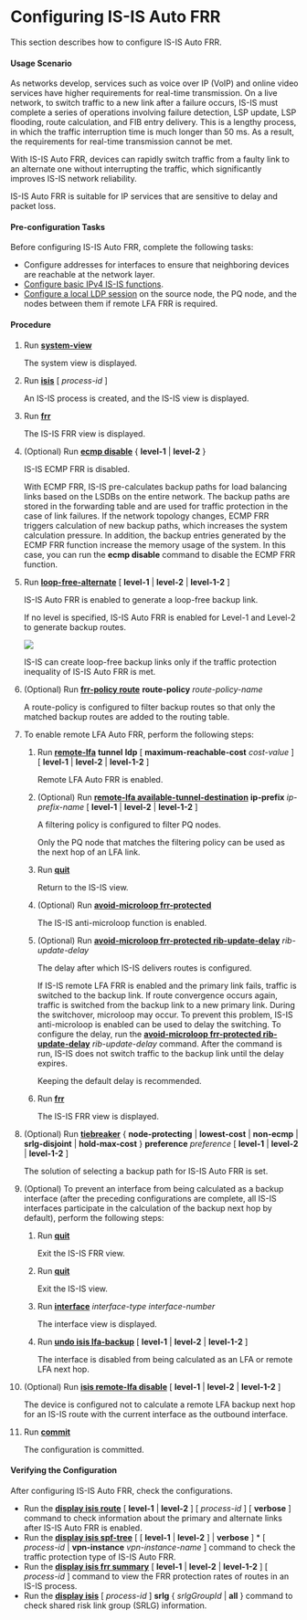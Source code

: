 Configuring IS-IS Auto FRR
==========================

This section describes how to configure IS-IS Auto FRR.

#### Usage Scenario

As networks develop, services such as voice over IP (VoIP) and online video services have higher requirements for real-time transmission. On a live network, to switch traffic to a new link after a failure occurs, IS-IS must complete a series of operations involving failure detection, LSP update, LSP flooding, route calculation, and FIB entry delivery. This is a lengthy process, in which the traffic interruption time is much longer than 50 ms. As a result, the requirements for real-time transmission cannot be met.

With IS-IS Auto FRR, devices can rapidly switch traffic from a faulty link to an alternate one without interrupting the traffic, which significantly improves IS-IS network reliability.

IS-IS Auto FRR is suitable for IP services that are sensitive to delay and packet loss.


#### Pre-configuration Tasks

Before configuring IS-IS Auto FRR, complete the following tasks:

* Configure addresses for interfaces to ensure that neighboring devices are reachable at the network layer.
* [Configure basic IPv4 IS-IS functions](dc_vrp_isis_cfg_1000.html).
* [Configure a local LDP session](dc_vrp_ldp-p2p_cfg_0003.html) on the source node, the PQ node, and the nodes between them if remote LFA FRR is required.

#### Procedure

1. Run [**system-view**](cmdqueryname=system-view)
   
   
   
   The system view is displayed.
2. Run [**isis**](cmdqueryname=isis) [ *process-id* ]
   
   
   
   An IS-IS process is created, and the IS-IS view is displayed.
3. Run [**frr**](cmdqueryname=frr)
   
   
   
   The IS-IS FRR view is displayed.
4. (Optional) Run [**ecmp disable**](cmdqueryname=ecmp+disable) { **level-1** | **level-2** }
   
   
   
   IS-IS ECMP FRR is disabled.
   
   
   
   With ECMP FRR,
   IS-IS pre-calculates backup paths for load balancing links based on
   the LSDBs on the entire network. The backup paths are stored in the
   forwarding table and are used for traffic protection in the case of
   link failures. If the network topology changes, ECMP FRR triggers
   calculation of new backup paths, which increases the system calculation
   pressure. In addition, the backup entries generated by the ECMP FRR
   function increase the memory usage of the system. In this case, you
   can run the **ecmp disable** command to disable the
   ECMP FRR function.
5. Run [**loop-free-alternate**](cmdqueryname=loop-free-alternate) [ **level-1** | **level-2** | **level-1-2** ]
   
   
   
   IS-IS Auto FRR is enabled to generate a loop-free backup link.
   
   
   
   If no level is specified, IS-IS Auto FRR is enabled for Level-1 and Level-2 to generate backup routes.
   
   ![](../../../../public_sys-resources/note_3.0-en-us.png) 
   
   IS-IS can create loop-free backup links only if the traffic protection inequality of IS-IS Auto FRR is met.
6. (Optional) Run [**frr-policy route**](cmdqueryname=frr-policy+route) **route-policy** *route-policy-name*
   
   
   
   A route-policy is configured to filter backup routes so that only the matched backup routes are added to the routing table.
7. To enable remote LFA Auto FRR, perform the following steps:
   1. Run [**remote-lfa**](cmdqueryname=remote-lfa) **tunnel** **ldp** [ **maximum-reachable-cost** *cost-value* ] [ **level-1** | **level-2** | **level-1-2** ]
      
      
      
      Remote LFA Auto FRR is enabled.
   2. (Optional) Run [**remote-lfa available-tunnel-destination**](cmdqueryname=remote-lfa+available-tunnel-destination) **ip-prefix** *ip-prefix-name* [ **level-1** | **level-2** | **level-1-2** ]
      
      
      
      A filtering policy is configured to filter PQ nodes.
      
      
      
      Only the PQ node that matches the filtering policy can be used as the next hop of an LFA link.
   3. Run [**quit**](cmdqueryname=quit)
      
      
      
      Return to the IS-IS view.
   4. (Optional) Run [**avoid-microloop frr-protected**](cmdqueryname=avoid-microloop+frr-protected)
      
      
      
      The IS-IS anti-microloop function is enabled.
   5. (Optional) Run [**avoid-microloop frr-protected rib-update-delay**](cmdqueryname=avoid-microloop+frr-protected+rib-update-delay) *rib-update-delay*
      
      
      
      The delay after which IS-IS delivers routes is configured.
      
      
      
      If IS-IS remote LFA FRR is enabled and the primary link fails, traffic is switched to the backup link. If route convergence occurs again, traffic is switched from the backup link to a new primary link. During the switchover, microloop may occur. To prevent this problem, IS-IS anti-microloop is enabled can be used to delay the switching. To configure the delay, run the [**avoid-microloop frr-protected rib-update-delay**](cmdqueryname=avoid-microloop+frr-protected+rib-update-delay) *rib-update-delay* command. After the command is run, IS-IS does not switch traffic to the backup link until the delay expires.
      
      Keeping the default delay is recommended.
   6. Run [**frr**](cmdqueryname=frr)
      
      
      
      The IS-IS FRR view is displayed.
8. (Optional) Run [**tiebreaker**](cmdqueryname=tiebreaker) { **node-protecting** | **lowest-cost** | **non-ecmp** | **srlg-disjoint** | **hold-max-cost** } **preference** *preference* [ **level-1** | **level-2** | **level-1-2** ]
   
   
   
   The solution of selecting a backup path for IS-IS Auto FRR is set.
9. (Optional) To prevent an interface from being calculated as a backup interface (after the preceding configurations are complete, all IS-IS interfaces participate in the calculation of the backup next hop by default), perform the following steps:
   1. Run [**quit**](cmdqueryname=quit)
      
      
      
      Exit the IS-IS FRR view.
   2. Run [**quit**](cmdqueryname=quit)
      
      
      
      Exit the IS-IS view.
   3. Run [**interface**](cmdqueryname=interface) *interface-type* *interface-number*
      
      
      
      The interface view is displayed.
   4. Run [**undo isis lfa-backup**](cmdqueryname=undo+isis+lfa-backup) [ **level-1** | **level-2** | **level-1-2** ]
      
      
      
      The interface is disabled from being calculated as an LFA or remote LFA next hop.
10. (Optional) Run [**isis remote-lfa disable**](cmdqueryname=isis+remote-lfa+disable) [ **level-1** | **level-2** | **level-1-2** ]
    
    
    
    The device is configured not to calculate a remote LFA backup next hop for an IS-IS route with the current interface as the outbound interface.
11. Run [**commit**](cmdqueryname=commit)
    
    
    
    The configuration is committed.

#### Verifying the Configuration

After configuring IS-IS Auto FRR, check the configurations.

* Run the [**display isis route**](cmdqueryname=display+isis+route) [ **level-1** | **level-2** ] [ *process-id* ] [ **verbose** ] command to check information about the primary and alternate links after IS-IS Auto FRR is enabled.
* Run the [**display isis spf-tree**](cmdqueryname=display+isis+spf-tree) [ [ **level-1** | **level-2** ] | **verbose** ] \* [ *process-id* | **vpn-instance** *vpn-instance-name* ] command to check the traffic protection type of IS-IS Auto FRR.
* Run the [**display isis frr summary**](cmdqueryname=display+isis+frr+summary) [ **level-1** | **level-2** | **level-1-2** ] [ *process-id* ] command to view the FRR protection rates of routes in an IS-IS process.
* Run the [**display isis**](cmdqueryname=display+isis) [ *process-id* ] **srlg** { *srlgGroupId* | **all** } command to check shared risk link group (SRLG) information.